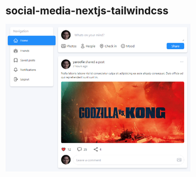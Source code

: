 # social-media-nextjs-tailwindcss

![preview image](https://github.com/yaroofie/social-media-nextjs-tailwindcss/raw/master/preview.png)